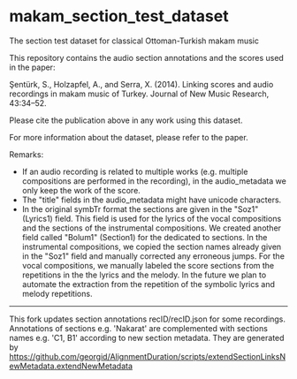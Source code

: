 makam_section_test_dataset
==========================

The section test dataset for classical Ottoman-Turkish makam music

This repository contains the audio section annotations and the scores used in the paper:

Şentürk, S., Holzapfel, A., and Serra, X. (2014). Linking scores and audio recordings in makam music of Turkey. Journal of New Music Research, 43:34–52.

Please cite the publication above in any work using this dataset.

For more information about the dataset, please refer to the paper.

Remarks:
- If an audio recording is related to multiple works (e.g. multiple compositions are performed in the recording), in the audio_metadata we only keep the work of the score.
- The "title" fields in the audio_metadata might have unicode characters.
- In the original symbTr format the sections are given in the "Soz1" (Lyrics1) field. This field is used for the lyrics of the vocal compositions and the sections of the instrumental compositions. We created another field called "Bolum1" (Section1) for the dedicated to sections. 
In the instrumental compositions, we copied the section names already given in the "Soz1" field and manually corrected any erroneous jumps.
For the vocal compositions, we manually labeled the score sections from the repetitions in the the lyrics and the melody. In the future we plan to automate the extraction from the repetition of the symbolic lyrics and melody repetitions.


--------------------------------
This fork updates section annotations recID/recID.json for some recordings. 
Annotations of sections e.g. 'Nakarat' are complemented  with sections names e.g. 'C1, B1'  according to new section metadata.
They are generated by https://github.com/georgid/AlignmentDuration/scripts/extendSectionLinksNewMetadata.extendNewMetadata